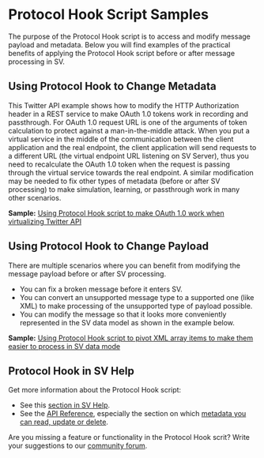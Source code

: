 
# Protocol Hook Script Samples

The purpose of the Protocol Hook script is to access and modify message payload and metadata.
Below you will find examples of the practical benefits of applying the Protocol Hook script before or after message processing in SV.

## Using Protocol Hook to Change Metadata

This Twitter API example shows how to modify the HTTP Authorization header in a REST service to make OAuth 1.0 tokens work in recording and passthrough.
For OAuth 1.0 request URL is one of the arguments of token calculation to protect against a man-in-the-middle attack. When you put a virtual service in the middle of the communication between the client application and the real endpoint, the client application will send requests to a different URL (the virtual endpoint URL listening on SV Server), thus you need to recalculate the OAuth 1.0 token when the request is passing through the virtual service towards the real endpoint.
A similar modification may be needed to fix other types of metadata (before or after SV processing) to make simulation, learning, or passthrough work in many other scenarios.

**Sample:** [Using Protocol Hook script to make OAuth 1.0 work when virtualizing Twitter API](SecurityTokenSample/README.md)

## Using Protocol Hook to Change Payload

There are multiple scenarios where you can benefit from modifying the message payload before or after SV processing.
- You can fix a broken message before it enters SV.
- You can convert an unsupported message type to a supported one (like XML) to make processing of the unsupported type of payload possible.
- You can modify the message so that it looks more conveniently represented in the SV data model as shown in the example below.

**Sample:** [Using Protocol Hook script to pivot XML array items to make them easier to process in SV data mode](XsltSample/README.md)

## Protocol Hook in SV Help

Get more information about the Protocol Hook script:
- See this [section in SV Help](https://admhelp.microfocus.com/sv/en/2022/Help/Content/UG/Scripting-main.htm).
- See the [API Reference](https://admhelp.microfocus.com/documents/sv/DotNetRuleApi/2022/html/d39d71c9-e338-47d4-14ca-2019ef1e5184.htm), especially the section on which [metadata you can read, update or delete](https://admhelp.microfocus.com/documents/sv/DotNetRuleApi/2022/html/54af2bdb-1d17-3ee8-89f7-41919463ea3e.htm).

Are you missing a feature or functionality in the Protocol Hook scrit? Write your suggestions to our [community forum](https://community.microfocus.com/adtd/sv/i/svideas).